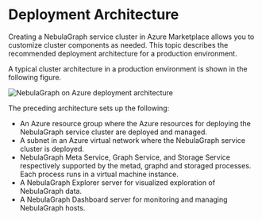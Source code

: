 # Deployment Architecture

Creating a NebulaGraph service cluster in Azure Marketplace allows you to customize cluster components as needed. This topic describes the recommended deployment architecture for a production environment.

A typical cluster architecture in a production environment is shown in the following figure.

![NebulaGraph on Azure deployment architecture](https://docs-cdn.nebula-graph.com.cn/figures/azure_architecture_2022.09.19.png)

The preceding architecture sets up the following:

- An Azure resource group where the Azure resources for deploying the NebulaGraph service cluster are deployed and managed.
- A subnet in an Azure virtual network where the NebulaGraph service cluster is deployed.
- NebulaGraph Meta Service, Graph Service, and Storage Service respectively supported by the metad, graphd and storaged processes. Each process runs in a virtual machine instance.
- A NebulaGraph Explorer server for visualized exploration of NebulaGraph data.
- A NebulaGraph Dashboard server for monitoring and managing NebulaGraph hosts.
